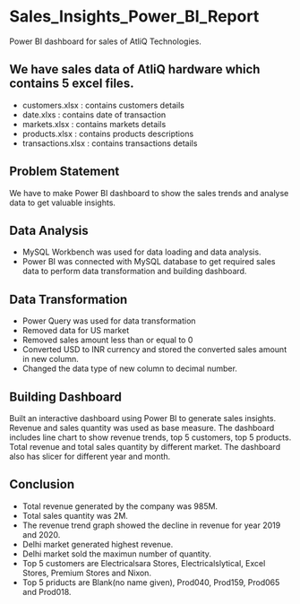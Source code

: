 # Sales_Insights_Power_BI_Report
Power BI dashboard for sales of AtliQ Technologies. 

## We have sales data of AtliQ hardware which contains 5 excel files.
- customers.xlsx : contains customers details
- date.xlxs : contains date of transaction
- markets.xlsx : contains markets details
- products.xlsx : contains products descriptions
- transactions.xlsx : contains transactions details

## Problem Statement
We have to make Power BI dashboard to show the sales trends and analyse data to get valuable insights.

## Data Analysis
- MySQL Workbench was used for data loading and data analysis.
- Power BI was connected with MySQL database to get required sales data to perform data transformation and building dashboard.

## Data Transformation
- Power Query was used for data transformation
- Removed data for US market
- Removed sales amount less than or equal to 0
- Converted USD to INR currency and stored the converted sales amount in new column.
- Changed the data type of new column to decimal number.

## Building Dashboard
Built an interactive dashboard using Power BI to generate sales insights. Revenue and sales quantity was used as base measure. The dashboard includes line chart to show revenue trends, top 5 customers, top 5 products. Total revenue and total sales quantity by different market. The dashboard also has slicer for different year and month.

## Conclusion
- Total revenue generated by the company was 985M.
- Total sales quantity was 2M.
- The revenue trend graph showed the decline in revenue for year 2019 and 2020.
- Delhi market generated highest revenue.
- Delhi market sold the maximun number of quantity.
- Top 5 customers are Electricalsara Stores, Electricalslytical, Excel Stores, Premium Stores and Nixon.
- Top 5 priducts are Blank(no name given), Prod040, Prod159, Prod065 and Prod018.
